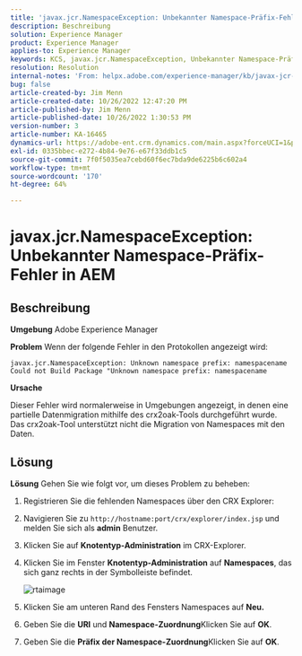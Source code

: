 ```yaml
---
title: 'javax.jcr.NamespaceException: Unbekannter Namespace-Präfix-Fehler in AEM'
description: Beschreibung
solution: Experience Manager
product: Experience Manager
applies-to: Experience Manager
keywords: KCS, javax.jcr.NamespaceException, Unbekannter Namespace-Präfixfehler, AEM, Adobe Experience Manager, Fehlerbehebung
resolution: Resolution
internal-notes: 'From: helpx.adobe.com/experience-manager/kb/javax-jcr-NamespaceException-Unknown-namespace-prefix-error-in-AEM.html'
bug: false
article-created-by: Jim Menn
article-created-date: 10/26/2022 12:47:20 PM
article-published-by: Jim Menn
article-published-date: 10/26/2022 1:30:53 PM
version-number: 3
article-number: KA-16465
dynamics-url: https://adobe-ent.crm.dynamics.com/main.aspx?forceUCI=1&pagetype=entityrecord&etn=knowledgearticle&id=bf4ce552-2c55-ed11-bba2-6045bd006b4b
exl-id: 0335bbec-e272-4b84-9e76-e67f33ddb1c5
source-git-commit: 7f0f5035ea7cebd60f6ec7bda9de6225b6c602a4
workflow-type: tm+mt
source-wordcount: '170'
ht-degree: 64%

---
```


# javax.jcr.NamespaceException: Unbekannter Namespace-Präfix-Fehler in AEM

## Beschreibung


<b>Umgebung</b>
Adobe Experience Manager

<b>Problem</b>
Wenn der folgende Fehler in den Protokollen angezeigt wird:


```
javax.jcr.NamespaceException: Unknown namespace prefix: namespacename
Could not Build Package "Unknown namespace prefix: namespacename
```


<b>Ursache</b>

Dieser Fehler wird normalerweise in Umgebungen angezeigt, in denen eine partielle Datenmigration mithilfe des crx2oak-Tools durchgeführt wurde.
Das crx2oak-Tool unterstützt nicht die Migration von Namespaces mit den Daten.


## Lösung


<b>Lösung</b>
Gehen Sie wie folgt vor, um dieses Problem zu beheben:

1. Registrieren Sie die fehlenden Namespaces über den CRX Explorer:
2. Navigieren Sie zu `http://hostname:port/crx/explorer/index.jsp` und melden Sie sich als <b>admin</b> Benutzer.
3. Klicken Sie auf <b>Knotentyp-Administration</b> im CRX-Explorer.
4. Klicken Sie im Fenster <b>Knotentyp-Administration</b> auf <b>Namespaces</b>, das sich ganz rechts in der Symbolleiste befindet.

   ![rtaimage](https://helpx.adobe.com/content/dam/help/en/experience-manager/kb/javax-jcr-NamespaceException-Unknown-namespace-prefix-error-in-AEM/_jcr_content/main-pars/procedure/proc_par/step_2/step_par/image/rtaimage.png "rtaimage")


5. Klicken Sie am unteren Rand des Fensters Namespaces auf <b>Neu.</b>
6. Geben Sie die <b>URI</b> und <b>Namespace-Zuordnung</b>Klicken Sie auf <b>OK</b>.
7. Geben Sie die <b>Präfix der Namespace-Zuordnung</b>Klicken Sie auf <b>OK</b>.
